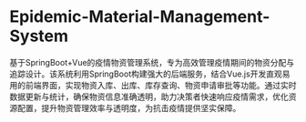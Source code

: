 # Epidemic-Material-Management-System
基于SpringBoot+Vue的疫情物资管理系统，专为高效管理疫情期间的物资分配与追踪设计。该系统利用SpringBoot构建强大的后端服务，结合Vue.js开发直观易用的前端界面，实现物资入库、出库、库存查询、物资申请审批等功能。通过实时数据更新与统计，确保物资信息准确透明，助力决策者快速响应疫情需求，优化资源配置，提升物资管理效率与透明度，为抗击疫情提供坚实保障。
